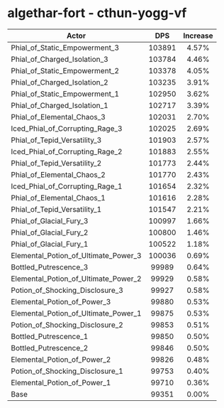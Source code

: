 # algethar-fort - cthun-yogg-vf
| Actor | DPS | Increase |
|---|:---:|:---:|
|Phial_of_Static_Empowerment_3|103891|4.57%|
|Phial_of_Charged_Isolation_3|103784|4.46%|
|Phial_of_Static_Empowerment_2|103378|4.05%|
|Phial_of_Charged_Isolation_2|103235|3.91%|
|Phial_of_Static_Empowerment_1|102950|3.62%|
|Phial_of_Charged_Isolation_1|102717|3.39%|
|Phial_of_Elemental_Chaos_3|102031|2.70%|
|Iced_Phial_of_Corrupting_Rage_3|102025|2.69%|
|Phial_of_Tepid_Versatility_3|101903|2.57%|
|Iced_Phial_of_Corrupting_Rage_2|101883|2.55%|
|Phial_of_Tepid_Versatility_2|101773|2.44%|
|Phial_of_Elemental_Chaos_2|101770|2.43%|
|Iced_Phial_of_Corrupting_Rage_1|101654|2.32%|
|Phial_of_Elemental_Chaos_1|101616|2.28%|
|Phial_of_Tepid_Versatility_1|101547|2.21%|
|Phial_of_Glacial_Fury_3|100997|1.66%|
|Phial_of_Glacial_Fury_2|100800|1.46%|
|Phial_of_Glacial_Fury_1|100522|1.18%|
|Elemental_Potion_of_Ultimate_Power_3|100036|0.69%|
|Bottled_Putrescence_3|99989|0.64%|
|Elemental_Potion_of_Ultimate_Power_2|99929|0.58%|
|Potion_of_Shocking_Disclosure_3|99927|0.58%|
|Elemental_Potion_of_Power_3|99880|0.53%|
|Elemental_Potion_of_Ultimate_Power_1|99875|0.53%|
|Potion_of_Shocking_Disclosure_2|99853|0.51%|
|Bottled_Putrescence_1|99850|0.50%|
|Bottled_Putrescence_2|99846|0.50%|
|Elemental_Potion_of_Power_2|99826|0.48%|
|Potion_of_Shocking_Disclosure_1|99753|0.40%|
|Elemental_Potion_of_Power_1|99710|0.36%|
|Base|99351|0.00%|
